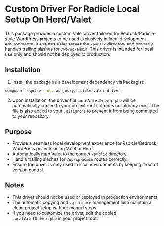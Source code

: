 # Custom Driver For Radicle Local Setup On Herd/Valet

This package provides a custom Valet driver tailored for Bedrock/Radicle-style WordPress projects to be used exclusively in local development environments. It ensures Valet serves the `/public` directory and properly handles trailing slashes for `/wp/wp-admin`. This driver is intended for local use only and should not be deployed to production.

## Installation

1. Install the package as a development dependency via Packagist:

```bash
composer require --dev ashjoory/radicle-valet-driver
```

2. Upon installation, the driver file `LocalValetDriver.php` will be automatically copied to your project root if it does not already exist. The file is also added to your `.gitignore` to prevent it from being committed to your repository.

## Purpose

- Provide a seamless local development experience for Radicle/Bedrock WordPress projects using Valet or Herd.
- Automatically map Valet to the correct `/public` directory.
- Handle trailing slashes for `/wp/wp-admin` routes correctly.
- Ensure the driver is only used in local environments by keeping it out of version control.

## Notes

- This driver should not be used or deployed in production environments.
- The automatic copying and `.gitignore` management help maintain a clean project setup without manual steps.
- If you need to customize the driver, edit the copied `LocalValetDriver.php` in your project root.
